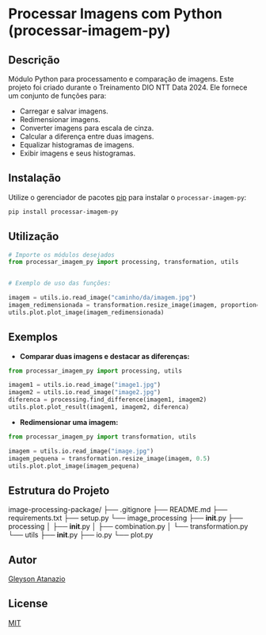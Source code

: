 # Processar Imagens com Python (processar-imagem-py)

## Descrição

Módulo Python para processamento e comparação de imagens. Este projeto foi criado durante o Treinamento DIO NTT Data 2024. Ele fornece um conjunto de funções para:

* Carregar e salvar imagens.
* Redimensionar imagens.
* Converter imagens para escala de cinza.
* Calcular a diferença entre duas imagens.
* Equalizar histogramas de imagens.
* Exibir imagens e seus histogramas.

## Instalação

Utilize o gerenciador de pacotes [pip](https://pip.pypa.io/en/stable/) para instalar o `processar-imagem-py`:

```bash
pip install processar-imagem-py

```

## Utilização

```python
# Importe os módulos desejados
from processar_imagem_py import processing, transformation, utils  


# Exemplo de uso das funções:

imagem = utils.io.read_image("caminho/da/imagem.jpg")
imagem_redimensionada = transformation.resize_image(imagem, proportion=0.5)
utils.plot.plot_image(imagem_redimensionada) 
```

## Exemplos

- **Comparar duas imagens e destacar as diferenças:**

```python
from processar_imagem_py import processing, utils

imagem1 = utils.io.read_image("image1.jpg")
imagem2 = utils.io.read_image("image2.jpg")
diferenca = processing.find_difference(imagem1, imagem2)
utils.plot.plot_result(imagem1, imagem2, diferenca)
```
- **Redimensionar uma imagem:**

```python
from processar_imagem_py import transformation, utils

imagem = utils.io.read_image("image.jpg")
imagem_pequena = transformation.resize_image(imagem, 0.5)
utils.plot.plot_image(imagem_pequena)

```

## Estrutura do Projeto


image-processing-package/
├── .gitignore
├── README.md
├── requirements.txt
├── setup.py
└── image_processing
    ├── __init__.py
    ├── processing
    │   ├── __init__.py
    │   ├── combination.py
    │   └── transformation.py
    └── utils
        ├── __init__.py
        ├── io.py
        └── plot.py




## Autor
[Gleyson Atanazio](https://github.com/atnzpe) 

## License
[MIT](https://choosealicense.com/licenses/mit/)





